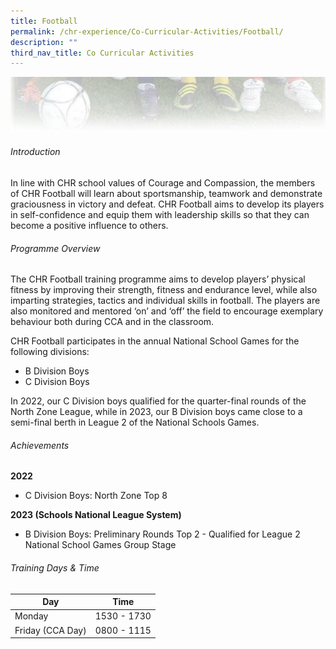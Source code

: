 ```yaml
---
title: Football
permalink: /chr-experience/Co-Curricular-Activities/Football/
description: ""
third_nav_title: Co Curricular Activities
---
```

![](/images/CCA/FOOTBALL.jpg)

###### Introduction
In line with CHR school values of Courage and Compassion, the members of CHR Football will learn about sportsmanship, teamwork and demonstrate graciousness in victory and defeat. CHR Football aims to develop its players in self-confidence and equip them with leadership skills so that they can become a positive influence to others.

###### Programme Overview
The CHR Football training programme aims to develop players’ physical fitness by  improving  their strength, fitness and endurance level, while also imparting strategies, tactics and individual skills in football. The players are also  monitored and mentored ‘on’ and ‘off’ the field to encourage exemplary behaviour both during CCA and in the classroom. 

CHR Football participates in the annual National School Games for the following divisions: 

- B Division Boys <br>
- C Division Boys <br>

In 2022, our C Division boys qualified for the quarter-final rounds of the North Zone League, while in 2023, our B Division boys came close to a semi-final berth in League 2 of the National Schools Games.

###### Achievements
**2022** <br>
* C Division Boys: North Zone Top 8

**2023 (Schools National League System)**
* B Division Boys: Preliminary Rounds Top 2 - Qualified for League 2 National School Games Group Stage

###### Training Days &amp; Time
| Day| Time | 
| -------- | -------- | 
| Monday  | 1530 - 1730 | 
| Friday (CCA Day) | 0800 - 1115 | 
